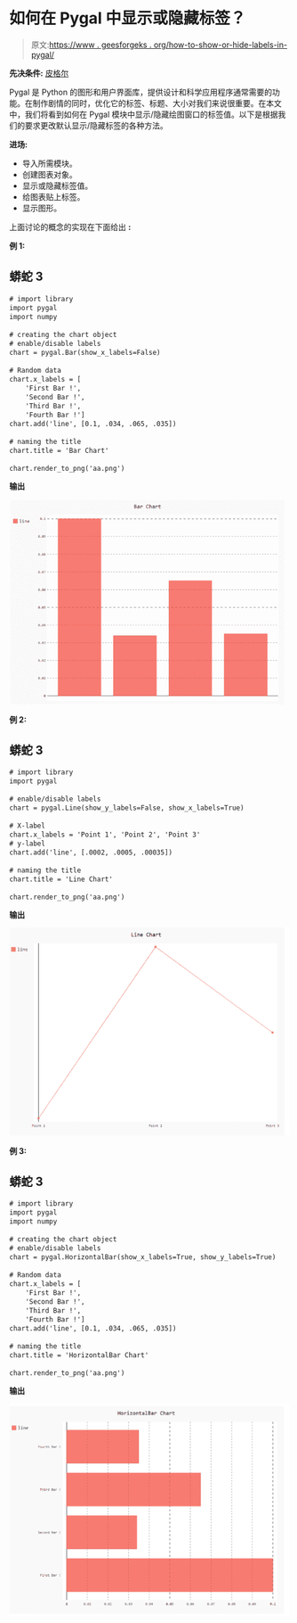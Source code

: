 # 如何在 Pygal 中显示或隐藏标签？

> 原文:[https://www . geesforgeks . org/how-to-show-or-hide-labels-in-pygal/](https://www.geeksforgeeks.org/how-to-show-or-hide-labels-in-pygal/)

**先决条件:** [皮格尔](http://www.pygal.org/en/stable/)

Pygal 是 Python 的图形和用户界面库，提供设计和科学应用程序通常需要的功能。在制作剧情的同时，优化它的标签、标题、大小对我们来说很重要。在本文中，我们将看到如何在 Pygal 模块中显示/隐藏绘图窗口的标签值。以下是根据我们的要求更改默认显示/隐藏标签的各种方法。

**进场:**

*   导入所需模块。
*   创建图表对象。
*   显示或隐藏标签值。
*   给图表贴上标签。
*   显示图形。

上面讨论的概念的实现在下面给出 **:**

**例 1:**

## 蟒蛇 3

```
# import library
import pygal
import numpy

# creating the chart object
# enable/disable labels
chart = pygal.Bar(show_x_labels=False)

# Random data
chart.x_labels = [
    'First Bar !',
    'Second Bar !',
    'Third Bar !',
    'Fourth Bar !']
chart.add('line', [0.1, .034, .065, .035])

# naming the title
chart.title = 'Bar Chart'

chart.render_to_png('aa.png')
```

**输出**

![](img/d34e92569c3f479207a648d557b02d1d.png)

**例 2:**

## 蟒蛇 3

```
# import library
import pygal

# enable/disable labels
chart = pygal.Line(show_y_labels=False, show_x_labels=True)

# X-label
chart.x_labels = 'Point 1', 'Point 2', 'Point 3'
# y-label
chart.add('line', [.0002, .0005, .00035])

# naming the title
chart.title = 'Line Chart'

chart.render_to_png('aa.png')
```

**输出**

![](img/17346f7985291e78c707a5db81dc66cb.png)

**例 3:**

## 蟒蛇 3

```
# import library
import pygal
import numpy

# creating the chart object
# enable/disable labels
chart = pygal.HorizontalBar(show_x_labels=True, show_y_labels=True)

# Random data
chart.x_labels = [
    'First Bar !',
    'Second Bar !',
    'Third Bar !',
    'Fourth Bar !']
chart.add('line', [0.1, .034, .065, .035])

# naming the title
chart.title = 'HorizontalBar Chart'

chart.render_to_png('aa.png')
```

**输出**

![](img/efa821ff56f80bcabafff2bd57e0ea5f.png)